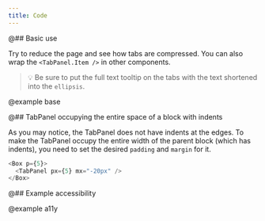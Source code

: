 ```yaml
---
title: Code
---
```


@## Basic use

Try to reduce the page and see how tabs are compressed. You can also wrap the `<TabPanel.Item />` in other components.

> 💡 Be sure to put the full text tooltip on the tabs with the text shortened into the `ellipsis`.

@example base

@## TabPanel occupying the entire space of a block with indents

As you may notice, the TabPanel does not have indents at the edges. To make the TabPanel occupy the entire width of the parent block (which has indents), you need to set the desired `padding` and `margin` for it.

```typescript
<Box p={5}>
  <TabPanel px={5} mx="-20px" />
</Box>
```

@## Example accessibility

@example a11y
